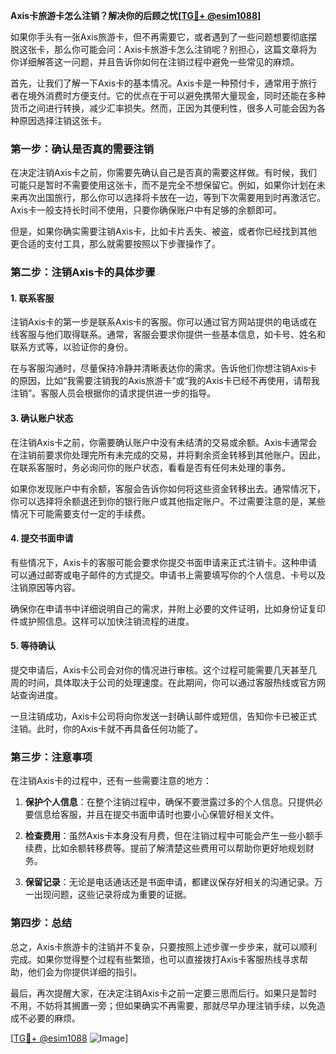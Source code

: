 **Axis卡旅游卡怎么注销？解决你的后顾之忧[[TG💪+ @esim1088](https://t.me/s/esim1088)]**

如果你手头有一张Axis旅游卡，但不再需要它，或者遇到了一些问题想要彻底摆脱这张卡，那么你可能会问：Axis卡旅游卡怎么注销呢？别担心，这篇文章将为你详细解答这一问题，并且告诉你如何在注销过程中避免一些常见的麻烦。

首先，让我们了解一下Axis卡的基本情况。Axis卡是一种预付卡，通常用于旅行者在境外消费时方便支付。它的优点在于可以避免携带大量现金，同时还能在多种货币之间进行转换，减少汇率损失。然而，正因为其便利性，很多人可能会因为各种原因选择注销这张卡。

### **第一步：确认是否真的需要注销**

在决定注销Axis卡之前，你需要先确认自己是否真的需要这样做。有时候，我们可能只是暂时不需要使用这张卡，而不是完全不想保留它。例如，如果你计划在未来再次出国旅行，那么你可以选择将卡放在一边，等到下次需要用到时再激活它。Axis卡一般支持长时间不使用，只要你确保账户中有足够的余额即可。

但是，如果你确实需要注销Axis卡，比如卡片丢失、被盗，或者你已经找到其他更合适的支付工具，那么就需要按照以下步骤操作了。

### **第二步：注销Axis卡的具体步骤**

#### **1. 联系客服**

注销Axis卡的第一步是联系Axis卡的客服。你可以通过官方网站提供的电话或在线客服与他们取得联系。通常，客服会要求你提供一些基本信息，如卡号、姓名和联系方式等，以验证你的身份。

在与客服沟通时，尽量保持冷静并清晰表达你的需求。告诉他们你想注销Axis卡的原因，比如“我需要注销我的Axis旅游卡”或“我的Axis卡已经不再使用，请帮我注销”。客服人员会根据你的请求提供进一步的指导。

#### **3. 确认账户状态**

在注销Axis卡之前，你需要确认账户中没有未结清的交易或余额。Axis卡通常会在注销前要求你处理完所有未完成的交易，并将剩余资金转移到其他账户。因此，在联系客服时，务必询问你的账户状态，看看是否有任何未处理的事务。

如果你发现账户中有余额，客服会告诉你如何将这些资金转移出去。通常情况下，你可以选择将余额退还到你的银行账户或其他指定账户。不过需要注意的是，某些情况下可能需要支付一定的手续费。

#### **4. 提交书面申请**

有些情况下，Axis卡的客服可能会要求你提交书面申请来正式注销卡。这种申请可以通过邮寄或电子邮件的方式提交。申请书上需要填写你的个人信息、卡号以及注销原因等内容。

确保你在申请书中详细说明自己的需求，并附上必要的文件证明，比如身份证复印件或护照信息。这样可以加快注销流程的进度。

#### **5. 等待确认**

提交申请后，Axis卡公司会对你的情况进行审核。这个过程可能需要几天甚至几周的时间，具体取决于公司的处理速度。在此期间，你可以通过客服热线或官方网站查询进度。

一旦注销成功，Axis卡公司将向你发送一封确认邮件或短信，告知你卡已被正式注销。此时，你的Axis卡就不再具备任何功能了。

### **第三步：注意事项**

在注销Axis卡的过程中，还有一些需要注意的地方：

1. **保护个人信息**：在整个注销过程中，确保不要泄露过多的个人信息。只提供必要信息给客服，并且在提交书面申请时也要小心保管好相关文件。

2. **检查费用**：虽然Axis卡本身没有月费，但在注销过程中可能会产生一些小额手续费，比如余额转移费等。提前了解清楚这些费用可以帮助你更好地规划财务。

3. **保留记录**：无论是电话通话还是书面申请，都建议保存好相关的沟通记录。万一出现问题，这些记录将成为重要的证据。

### **第四步：总结**

总之，Axis卡旅游卡的注销并不复杂，只要按照上述步骤一步步来，就可以顺利完成。如果你觉得整个过程有些繁琐，也可以直接拨打Axis卡客服热线寻求帮助，他们会为你提供详细的指引。

最后，再次提醒大家，在决定注销Axis卡之前一定要三思而后行。如果只是暂时不用，不妨将其搁置一旁；但如果确实不再需要，那就尽早办理注销手续，以免造成不必要的麻烦。

[[TG💪+ @esim1088](https://t.me/s/esim1088) ![Image](https://i.postimg.cc/4NQfJmqS/Snipaste-2025-05-13-00-14-12.png)]